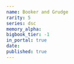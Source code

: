 ```yaml
---
name: Booker and Grudge
rarity: 5
series: dsc
memory_alpha:
bigbook_tier: -1
in_portal: true
date:
published: true
---
```



